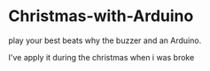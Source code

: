 # Christmas-with-Arduino

play your best beats why the buzzer and an Arduino.

I've apply it during the christmas when i was broke
